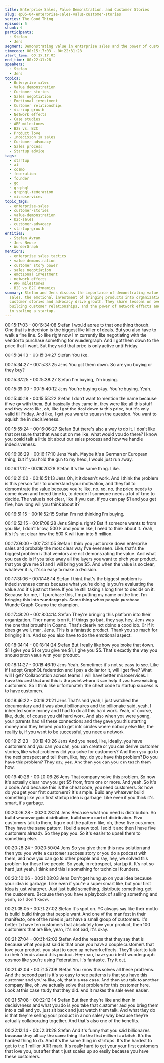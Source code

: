 ```yaml
---
title: Enterprise Sales, Value Demonstration, and Customer Stories
slug: ep05-04-enterprise-sales-value-customer-stories
series: The Good Thing
episode: 5
chunk: 4
participants:
  - Stefan
  - Jens
segment: Demonstrating value in enterprise sales and the power of customer stories
timecode: 00:15:17:03 - 00:22:31:28
start_time: 00:15:17:03
end_time: 00:22:31:28
speakers:
  - Stefan
  - Jens
topics:
  - Enterprise sales
  - Value demonstration
  - Customer stories
  - Sales negotiation
  - Emotional investment
  - Customer relationships
  - Startup growth
  - Network effects
  - Case studies
  - ARR milestones
  - B2B vs. B2C
  - Product love
  - Indecision in sales
  - Customer advocacy
  - Sales process
  - Startup advice
tags:
  - startup
  - ai
  - cosmo
  - federation
  - founder
  - go
  - graphql
  - graphql-federation
  - microservices
topic_tags:
  - enterprise-sales
  - customer-stories
  - value-demonstration
  - b2b-sales
  - customer-advocacy
  - startup-growth
entities:
  - Stefan Avram
  - Jens Neuse
  - WunderGraph
mentions:
  - enterprise sales tactics
  - value demonstration
  - customer story power
  - sales negotiation
  - emotional investment
  - network effects
  - ARR milestones
  - B2B vs B2C dynamics
summary: Stefan and Jens discuss the importance of demonstrating value in enterprise
  sales, the emotional investment of bringing products into organizations, and how
  customer stories and advocacy drive growth. They share lessons on overcoming indecision,
  building customer relationships, and the power of network effects and case studies
  in scaling a startup.
---
```


00:15:17:03 - 00:15:34:08
Stefan
I would agree to that one thing though. One that is indecision is the biggest like killer of deals.
But you also have to walk a fine line. So like right now I'm currently like negotiating with the
vendor to purchase something for wundergraph. And I got them down to the price that I want.
But they said that price is only active until Friday.

00:15:34:13 - 00:15:34:27
Stefan
You like.

00:15:34:27 - 00:15:37:25
Jens
You got them down. So are you buying or they buy?

00:15:37:25 - 00:15:38:27
Stefan
I'm buying, I'm buying.

00:15:39:00 - 00:15:40:12
Jens
You're buying okay. You're buying. Yeah.

00:15:40:18 - 00:15:55:22
Stefan
I don't want to mention the name because if we go with them. But basically they came in, they
were like all this stuff and they were like, oh, like I got the deal down to this price, but it's only
valid till Friday. And like, I get you want to squash the question. You want to squish the in
decisiveness.

00:15:55:24 - 00:16:06:27
Stefan
But there's also a way to do it. I don't like that pressure that that was put on me like, what would
you do there? I know you could talk a little bit about our sales process and how we handle
indecisiveness.

00:16:06:29 - 00:16:17:10
Jens
Yeah. Maybe it's a German or European thing, but if you hold the gun to my head, I would just
run away.

00:16:17:12 - 00:16:20:28
Stefan
It's the same thing. Like.

00:16:21:00 - 00:16:51:13
Jens
Oh, it it doesn't work. And I think the problem is this person fails to understand your motivation,
and they fail to demonstrate the value because you're like, no, no, no, the price needs to come
down and I need time to, to decide if someone needs a lot of time to decide. The value is not
clear, like if you can, if you can pay $1 and you get five, how long will you think about it?

00:16:51:15 - 00:16:52:15
Stefan
I'm not thinking I'm buying.

00:16:52:15 - 00:17:08:28
Jens
Simple, right? But if someone wants to from you like, I don't know, 500 K and you're like, I need
to think about it. Yeah, it's it's not clear how the 500 K will turn into 5 million.

00:17:09:00 - 00:17:31:05
Stefan
I think you just broke down enterprise sales and probably the most clear way I've ever seen.
Like, that's the biggest problem is that vendors are not demonstrating the value. And what you
can do is if you take away all the layers you want to pitch your product, that you give me $1 and
I will bring you $5. And when the value is so clear, whatever it is, it's so easy to make a decision.

00:17:31:06 - 00:17:48:14
Stefan
I think that's the biggest problem is indecisiveness comes because what you're doing is you're
evaluating the value and it's just not there. If you're still taking a long time to decide on it.
Because for me, if I purchase this, I'm putting my name on the line. I'm bringing this into
wundergraph. Same thing when people purchase WunderGraph Cosmo the champion.

00:17:48:20 - 00:18:04:14
Stefan
They're bringing this platform into their organization. Their name is on it. If things go bad, they
say, hey, Jens was the one that brought in Cosmo. That's clearly not doing a good job. Or if it
does go well, man, Jens. This is a fantastic product. Thank you so much for bringing it in. And
so you also have to do the emotional aspect.

00:18:04:14 - 00:18:14:24
Stefan
But I really like how you broke that down. $1 I give you $1 or you give me $1, I give you $5.
That's exactly the way you should pitch value with your product.

00:18:14:27 - 00:18:46:19
Jens
Yeah. Sometimes it's not so easy to see. Like if I adopt GraphQL federation and I pay a dollar
for it, will I get five? What will I get? Collaboration across teams. I will have better microservices.
I have this and that and this is the point where it can help if you have existing customers. So I
think like unfortunately the cheat code to startup success is to have customers.

00:18:46:22 - 00:19:21:21
Jens
That's and yeah, I just watched the documentary and it was about billionaires and the billionaire
said, yeah, I inherited some money and I had to do all this hard work. Yeah, of course, like,
dude, of course you did hard work. And also when you were young, your parents had all these
connections and they gave you this starting money and they helped you to get into circles where
nobody else like, the reality is, if you want to be successful, you need a network.

00:19:21:23 - 00:19:40:26
Jens
And you need, like, ideally, you have customers and you can you can, you can create or you
can derive customer stories, like what problems did you solve for customers? And then you go
to the next prospect and tell them, like, hey, do you have this problem? Do you have this
problem? They say, yes. And then you can you can teach them how.

00:19:40:26 - 00:20:06:26
Jens
That company solve this problem. So now it's actually clear how you get $5 from, from one or
more. And yeah. So it's a code. And because this is the cheat code, you need customers. So
how do you get your first customers? It's simple. Build any whatever build something like your
first startup idea is garbage. Like even if you think it's smart, it's garbage.

00:20:06:28 - 00:20:28:24
Jens
Because what you need is distribution. So build whatever gets distribution, build some sort of
distribution. Five customers talk to them, figure out the pattern like, oh, these five customer.
They have the same pattern. I build a new tool. I sold it and then I have five customers already.
So they pay you. So it's easier to upsell them to something else.

00:20:28:24 - 00:20:50:04
Jens
So you give them this new solution and then you you write a customer success story or you do
a podcast with them, and now you can go to other people and say, hey, we solved this problem
for these five people. So yeah, in retrospect, startup it. It's not so hard just yeah, I think and this
is something for technical founders.

00:20:50:06 - 00:21:08:03
Jens
Don't get hung up on your idea because your idea is garbage. Like even if you're a super smart
like, but your first idea is just whatever. Just just build something, distribute something, get the
customers. Because then you have a playbook of selling something and yeah, so I don't know.

00:21:08:05 - 00:21:27:02
Stefan
It's spot on. YC always say like their motto is build, build things that people want. And one of the
manifest in their manifesto, one of the rules is just have a small group of customers. It's better to
have ten customers that absolutely love your product, then 100 customers that are like, yeah,
it's not bad, it's okay.

00:21:27:04 - 00:21:42:02
Stefan
And the reason that they say that is because what you just said is that once you have a couple
customers that love your product, you start to open up network effects. They'll start to talk to
their friends about this product. Hey man, have you tried I wundergraph cosmos like you're
using Federation. It's fantastic. Try it out.

00:21:42:04 - 00:21:57:08
Stefan
You know this solves all these problems. And the second part is it's so easy to see patterns is
that you have this customer and you're like, oh, that's a use case. And then you talk to another
company like, oh, we actually solve that problem for this customer here. Look at this case study
that they did. And it makes the sale even easier.

00:21:57:08 - 00:22:12:14
Stefan
But then they're like and then in decisiveness and what you do is you take that customer and
you bring them into a call and you just sit back and just watch them talk. And what they do is
that they're selling your product in a non salesy way because they're actually collaborating
together. And that's also one of the benefits.

00:22:12:14 - 00:22:31:28
Stefan
And it's funny that you said billionaires because they all say the same thing like the first million
is a bitch. It's the hardest thing to do. And it's the same thing in startups. It's the hardest to get to
the 1 million ARR mark. It's really hard to get your your first customers that love you, but after
that it just scales up so easily because you have these customers.